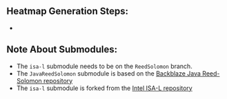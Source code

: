 
## Heatmap Generation Steps:

- 

## Note About Submodules:

- The ```isa-l``` submodule needs to be on the ```ReedSolomon``` branch.
- The ```JavaReedSolomon``` submodule is based on the [Backblaze Java Reed-Solomon repository](https://github.com/Backblaze/JavaReedSolomon)
- The ```isa-l``` submodule is forked from the [Intel ISA-L repository](https://github.com/intel/isa-l)
